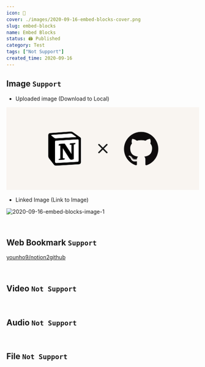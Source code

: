 ```yaml
---
icon: 📎
cover: ./images/2020-09-16-embed-blocks-cover.png
slug: embed-blocks
name: Embed Blocks
status: 🖨 Published
category: Test
tags: ["Not Support"]
created_time: 2020-09-16
---
```


## Image `Support`

- Uploaded image (Download to Local)

![2020-09-16-embed-blocks-image-0](./images/2020-09-16-embed-blocks-image-0.png)

- Linked Image (Link to Image)

![2020-09-16-embed-blocks-image-1](https://images.unsplash.com/photo-1526170375885-4d8ecf77b99f?ixlib=rb-1.2.1&q=85&fm=jpg&crop=entropy&cs=srgb&ixid=eyJhcHBfaWQiOjYzOTIxfQ)

<br />

## Web Bookmark `Support`

[younho9/notion2github](https://github.com/younho9/notion2github)

<br />

## Video `Not Support`

<br />

## Audio `Not Support`

<br />

## File `Not Support`
